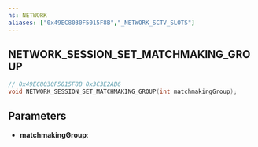 ```yaml
---
ns: NETWORK
aliases: ["0x49EC8030F5015F8B","_NETWORK_SCTV_SLOTS"]
---
```

## NETWORK_SESSION_SET_MATCHMAKING_GROUP

```c
// 0x49EC8030F5015F8B 0x3C3E2AB6
void NETWORK_SESSION_SET_MATCHMAKING_GROUP(int matchmakingGroup);
```

## Parameters
* **matchmakingGroup**: 

